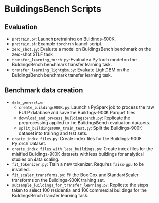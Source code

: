 # BuildingsBench Scripts

## Evaluation
- `pretrain.py`: Launch pretraining on Buildings-900K.
- `pretrain.sh`: Example `torchrun` launch script.
- `zero_shot.py`: Evaluate a model on BuildingsBench benchmark on the zero-shot STLF task.
- `transfer_learning_torch.py`: Evaluate a PyTorch model on the BuildingsBench benchmark transfer learning task.
- `transfer_learning_lightgbm.py`: Evaluate LightGBM on the BuildingsBench benchmark transfer learning task.

## Benchmark data creation
- `data_generation`
  - `create_buildings900K.py`: Launch a PySpark job to process the raw EULP database and save the Buildings-900K Parquet files.
  - `download_and_process_buildingsbench.py`: Replicate the preprocessing applied to the BuildingsBench evaluation datasets.
  - `split_buildings900K_train_test.py`: Split the Buildings-900K dataset into training and test sets.
- `create_index_files.py`: Create index files for the Buildings-900K PyTorch Dataset.
- `create_index_files_with_less_buildings.py`: Create index files for the minified Buildings-900K datasets with less buildings for analytical studies on data scaling.
- `fit_tokenizer.py`: Train a new tokenizer. Requires `faiss-gpu` to be installed.
- `fit_scaler_transforms.py`: Fit the Box-Cox and StandardScaler transforms on the Buildings-900K training set.
- `subsample_buildings_for_transfer_learning.py`: Replicate the steps taken to select 100 residential and 100 commercial buildings for the BuildingsBench transfer learning task.
